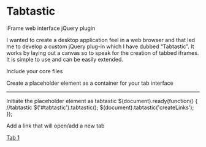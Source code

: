 Tabtastic
=========

iFrame web interface jQuery plugin

I wanted to create a desktop application feel in a web browser and that led me
to develop a custom jQuery plug-in which I have dubbed “Tabtastic”. It works by 
laying out a canvas so to speak for the creation of tabbed iframes. It is simple 
to use and can be easily extended.


Include your core files
<link type="text/css" href="includes/jquery.tabtastic.css" media="screen" rel="Stylesheet" />
<script type="text/javascript" src="includes/jquery-1.6.2.min.js"></script>
<script type="text/javascript" src="includes/jquery.tabtastic.js"></script>

Create a placeholder element as a container for your tab interface
<!-- just any old container element will do -->
<div id="tabtastic" style="border:solid 1px #666666;"></div>
<!-- you could also use a span with display:block; -->

Initiate the placeholder element as tabtastic
$(document).ready(function() {
	//tabtastic
	$('#tabtastic').tabtastic();
	$(document).tabtastic('createLinks');
});

Add a link that will open/add a new tab
<!-- this is an example anchor that will open a new tab -->
<a href="javascript:$('#tabtastic').tabtastic('add', 
{ title: 'Tab 1', src: 'tabs/tab1.html', sticky: 'false' });">Tab 1</a>
<!-- you could also use the javascript above to open a new 
tab on page load if you like -->
